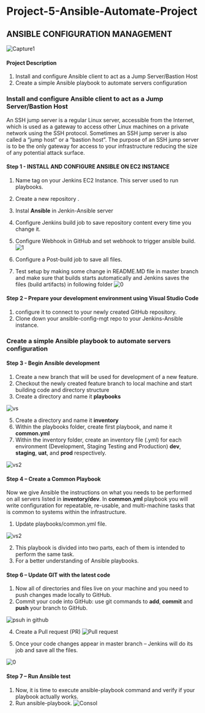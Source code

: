 # Project-5-Ansible-Automate-Project
## ANSIBLE CONFIGURATION MANAGEMENT

![Capture1](https://user-images.githubusercontent.com/74002629/185382955-28d67f00-8b19-4caa-8dd2-048cea6c0b74.PNG)

#### Project Description

1. Install and configure Ansible client to act as a Jump Server/Bastion Host
2. Create a simple Ansible playbook to automate servers configuration

### Install and configure Ansible client to act as a Jump Server/Bastion Host

An SSH jump server is a regular Linux server, accessible from the Internet, which is used as a gateway to access other Linux machines on a private network using the SSH protocol. Sometimes an SSH jump server is also called a “jump host” or a “bastion host”. The purpose of an SSH jump server is to be the only gateway for access to your infrastructure reducing the size of any potential attack surface.

#### Step 1 - INSTALL AND CONFIGURE ANSIBLE ON EC2 INSTANCE

1. Name tag on your Jenkins EC2 Instance. This server used to run playbooks.
2. Create a new repository .
3. Instal **Ansible** in Jenkin-Ansible server
4.  Configure Jenkins build job to save repository content every time you change it.
5. Configure Webhook in GitHub and set webhook to trigger ansible build.
  ![1](https://github.com/Hatem-sudo/Project-5-Ansible-Automate-Project-/assets/113099054/bba902c8-7b9f-477d-a5e0-f011910c6bc6)

  
6. Configure a Post-build job to save all files.
7. Test setup by making some change in README.MD file in master branch and make sure that builds starts automatically and Jenkins saves 
    the files (build artifacts) in following folder
 ![0](https://github.com/Hatem-sudo/Project-5-Ansible-Automate-Project-/assets/113099054/1d837d48-6bcf-4122-874b-ec75f486cba8)
     
#### Step 2 – Prepare your development environment using Visual Studio Code

1. configure it to connect to your newly created GitHub repository.
2. Clone down your ansible-config-mgt repo to your Jenkins-Ansible instance.

### Create a simple Ansible playbook to automate servers configuration

#### Step 3 - Begin Ansible development

1. Create a new branch that will be used for development of a new feature.
2. Checkout the newly created feature branch to local machine and start building code and directory structure
3. Create a directory and name it **playbooks**

![vs](https://github.com/Hatem-sudo/Project-5-Ansible-Automate-Project-/assets/113099054/c99857a3-da15-4a8b-bb9a-ea71d0bd431d)

   
5. Create a directory and name it **inventory** 
6. Within the playbooks folder, create first playbook, and name it **common.yml**
7. Within the inventory folder, create an inventory file (.yml) for each environment (Development, Staging Testing and Production) **dev**, **staging**, **uat**, and **prod** respectively.

![vs2](https://github.com/Hatem-sudo/Project-5-Ansible-Automate-Project-/assets/113099054/b59dbb86-a704-46c4-b992-fccc0ea2cbc5)



#### Step 4 – Create a Common Playbook

Now we give Ansible the instructions on what you needs to be performed on all servers listed in **inventory/dev**. In **common.yml** playbook you will write configuration for repeatable, re-usable, and multi-machine tasks that is common to systems within the infrastructure.
1. Update playbooks/common.yml file.

![vs2](https://github.com/Hatem-sudo/Project-5-Ansible-Automate-Project-/assets/113099054/b59dbb86-a704-46c4-b992-fccc0ea2cbc5)

2. This playbook is divided into two parts, each of them is intended to perform the same task.
3. For a better understanding of Ansible playbooks.

#### Step 6 – Update GIT with the latest code

1. Now all of directories and files live on your machine and you need to push changes made locally to GitHub.
2. Commit your code into GitHub: use git commands to **add**, **commit** and **push** your branch to GitHub.
   
![psuh in github](https://github.com/Hatem-sudo/Project-5-Ansible-Automate-Project-/assets/113099054/a14ba2b9-424a-4c94-bfe2-ddf72b3cd0c2)

4. Create a Pull request (PR)
![Pull request](https://github.com/Hatem-sudo/Project-5-Ansible-Automate-Project-/assets/113099054/3f46d33a-20c9-49a6-97fc-8c5e9690398a)

5. Once your code changes appear in master branch – Jenkins will do its job and save all the files.

![0](https://github.com/Hatem-sudo/Project-5-Ansible-Automate-Project-/assets/113099054/d69d3381-cf19-4d8d-a914-de3e5b3a2b1d)

#### Step 7 – Run Ansible test

1. Now, it is time to execute ansible-playbook command and verify if your playbook actually works.
2. Run ansible-playbook.
![Consol](https://github.com/Hatem-sudo/Project-5-Ansible-Automate-Project-/assets/113099054/8e2b0738-4df8-47a9-95d9-4a10f2f85854)

